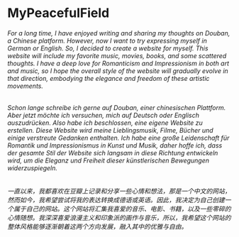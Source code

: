 # MyPeacefulField
###### For a long time, I have enjoyed writing and sharing my thoughts on Douban, a Chinese platform. However, now I want to try expressing myself in German or English. So, I decided to create a website for myself. This website will include my favorite music, movies, books, and some scattered thoughts. I have a deep love for Romanticism and Impressionism in both art and music, so I hope the overall style of the website will gradually evolve in that direction, embodying the elegance and freedom of these artistic movements.
###### Schon lange schreibe ich gerne auf Douban, einer chinesischen Plattform. Aber jetzt möchte ich versuchen, mich auf Deutsch oder Englisch auszudrücken. Also habe ich beschlossen, eine eigene Website zu erstellen. Diese Website wird meine Lieblingsmusik, Filme, Bücher und einige verstreute Gedanken enthalten. Ich habe eine große Leidenschaft für Romantik und Impressionismus in Kunst und Musik, daher hoffe ich, dass der gesamte Stil der Website sich langsam in diese Richtung entwickeln wird, um die Eleganz und Freiheit dieser künstlerischen Bewegungen widerzuspiegeln.
###### 一直以来，我都喜欢在豆瓣上记录和分享一些心情和想法，那是一个中文的网站，然而如今，我希望尝试将我的表达转换成德语或英语。因此，我决定为自己创建一个属于自己的网站。这个网站将汇集我喜爱的音乐、电影、书籍，以及一些零碎的心情随想。我深深喜爱浪漫主义和印象派的画作与音乐，所以，我希望这个网站的整体风格能够逐渐朝着这两个方向发展，融入其中的优雅与自由。
